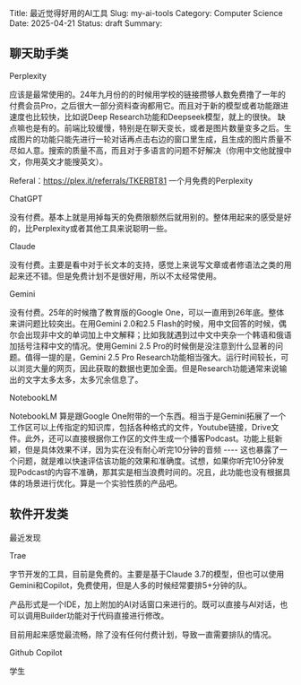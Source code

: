 Title: 最近觉得好用的AI工具
Slug: my-ai-tools
Category: Computer Science
Date: 2025-04-21
Status: draft
Summary: 


## 聊天助手类

Perplexity

应该是最常使用的。24年九月份的的时候用学校的链接攒够人数免费撸了一年的付费会员Pro，之后很大一部分资料查询都用它。而且对于新的模型或者功能跟进速度也比较快，比如说Deep Research功能和Deepseek模型，就上的很快。
缺点嘛也是有的。前端比较缓慢，特别是在聊天变长，或者是图片数量变多之后。生成图片的功能只能先进行一轮对话再点击右边的窗口里生成，且生成的图片质量不尽如人意。搜索的质量不高，而且对于多语言的问题不好解决（你用中文他就搜中文，你用英文才能搜英文）。

Referal：https://plex.it/referrals/TKERBT81 一个月免费的Perplexity

ChatGPT

没有付费。基本上就是用掉每天的免费限额然后就用别的。整体用起来的感受是好的，比Perplexity或者其他工具来说聪明一些。

Claude

没有付费。主要是看中对于长文本的支持，感觉上来说写文章或者修语法之类的用起来还不错。但是免费计划不是很好用，所以不太经常使用。

Gemini

没有付费。25年的时候撸了教育版的Google One，可以一直用到26年底。整体来讲问题比较突出。在用Gemini 2.0和2.5 Flash的时候，用中文回答的时候，偶尔会出现非中文的单词加上中文解释；比如我就遇到过中文中夹杂一个韩语和俄语加括号注释中文的情况。使用Gemini 2.5 Pro的时候倒是没注意到什么显著的问题。值得一提的是，Gemini 2.5 Pro Research功能相当强大。运行时间较长，可以浏览大量的网页，因此获取的数据也更加全面。但是Research功能通常来说输出的文字太多太多，太多冗余信息了。

NotebookLM

NotebookLM 算是跟Google One附带的一个东西。相当于是Gemini拓展了一个工作区可以上传指定的知识库，包括各种格式的文件，Youtube链接，Drive文件。此外，还可以直接根据你工作区的文件生成一个播客Podcast。功能上挺新颖，但是具体效果不详，因为实在没有耐心听完10分钟的音频 ---- 这也暴露了一个问题，就是难以快速评估该功能的效果和准确度。试想，如果你听完10分钟发现Podcast的内容不准确，那其实是相当浪费时间的。况且，此功能也没有根据具体的场景进行优化。算是一个实验性质的产品吧。


## 软件开发类

最近发现

Trae

字节开发的工具，目前是免费的。主要是基于Claude 3.7的模型，但也可以使用Gemini和Copilot，免费使用，但是人多的时候经常要排5+分钟的队。

产品形式是一个IDE，加上附加的AI对话窗口来进行的。既可以直接与AI对话，也可以调用Builder功能对于代码直接进行修改。

目前用起来感觉最流畅，除了没有任何付费计划，导致一直需要排队的情况。

Github Copilot

学生


